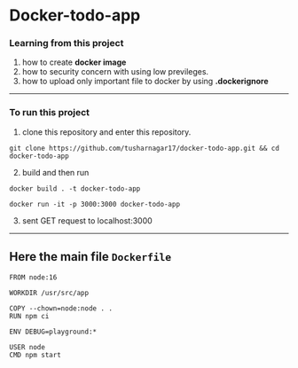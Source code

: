 # Docker-todo-app

### Learning from this project
1. how to create **docker image**
2. how to security concern with using low previleges.
3. how to upload only important file to docker by using **.dockerignore**
---
### To run this project
1. clone this repository and enter this repository.
```
git clone https://github.com/tusharnagar17/docker-todo-app.git && cd docker-todo-app
```

2. build and then run 
```
docker build . -t docker-todo-app

docker run -it -p 3000:3000 docker-todo-app
```

3. sent GET request to localhost:3000
---

## Here the main file `Dockerfile`
```
FROM node:16
  
WORKDIR /usr/src/app

COPY --chown=node:node . .
RUN npm ci 

ENV DEBUG=playground:*
  
USER node
CMD npm start
```